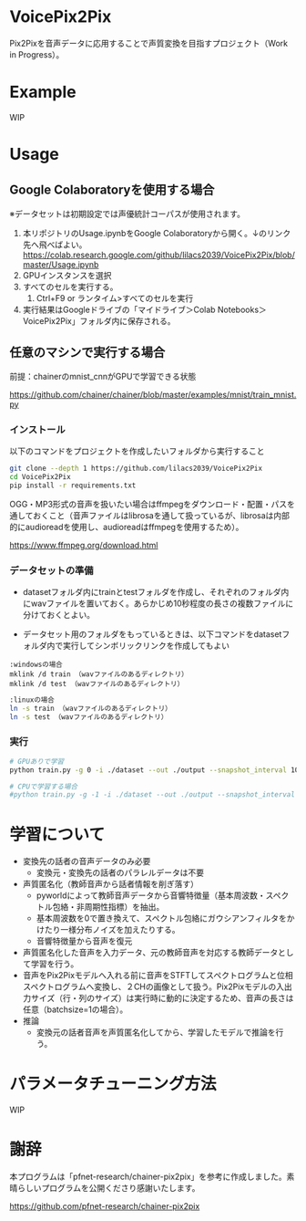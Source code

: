 # VoicePix2Pix
Pix2Pixを音声データに応用することで声質変換を目指すプロジェクト（Work in Progress）。





# Example

WIP




# Usage
## Google Colaboratoryを使用する場合

※データセットは初期設定では声優統計コーパスが使用されます。

1. 本リポジトリのUsage.ipynbをGoogle Colaboratoryから開く。↓のリンク先へ飛べばよい。
   https://colab.research.google.com/github/lilacs2039/VoicePix2Pix/blob/master/Usage.ipynb
2. GPUインスタンスを選択
3. すべてのセルを実行する。
   1. Ctrl+F9 or ランタイム>すべてのセルを実行
4. 実行結果はGoogleドライブの「マイドライブ＞Colab Notebooks＞VoicePix2Pix」フォルダ内に保存される。





## 任意のマシンで実行する場合

前提：chainerのmnist_cnnがGPUで学習できる状態

https://github.com/chainer/chainer/blob/master/examples/mnist/train_mnist.py



### インストール

以下のコマンドをプロジェクトを作成したいフォルダから実行すること

```bash
git clone --depth 1 https://github.com/lilacs2039/VoicePix2Pix
cd VoicePix2Pix
pip install -r requirements.txt

```

OGG・MP3形式の音声を扱いたい場合はffmpegをダウンロード・配置・パスを通しておくこと（音声ファイルはlibrosaを通して扱っているが、librosaは内部的にaudioreadを使用し、audioreadはffmpegを使用するため）。

https://www.ffmpeg.org/download.html



### データセットの準備

- datasetフォルダ内にtrainとtestフォルダを作成し、それぞれのフォルダ内にwavファイルを置いておく。あらかじめ10秒程度の長さの複数ファイルに分けておくとよい。

- データセット用のフォルダをもっているときは、以下コマンドをdatasetフォルダ内で実行してシンボリックリンクを作成してもよい



```
:windowsの場合
mklink /d train （wavファイルのあるディレクトリ）
mklink /d test （wavファイルのあるディレクトリ）
```

```bash
:linuxの場合
ln -s train （wavファイルのあるディレクトリ）
ln -s test （wavファイルのあるディレクトリ）
```



### 実行

```bash
# GPUありで学習
python train.py -g 0 -i ./dataset --out ./output --snapshot_interval 1000 --shared_mem 64000000

# CPUで学習する場合
#python train.py -g -1 -i ./dataset --out ./output --snapshot_interval 1000 --shared_mem 64000000


```





# 学習について

- 変換先の話者の音声データのみ必要
  - 変換元・変換先の話者のパラレルデータは不要
- 声質匿名化（教師音声から話者情報を削ぎ落す）
  - pyworldによって教師音声データから音響特徴量（基本周波数・スペクトル包絡・非周期性指標）を抽出。
  - 基本周波数を0で置き換えて、スペクトル包絡にガウシアンフィルタをかけたり一様分布ノイズを加えたりする。
  - 音響特徴量から音声を復元
- 声質匿名化した音声を入力データ、元の教師音声を対応する教師データとして学習を行う。
- 音声をPix2Pixモデルへ入れる前に音声をSTFTしてスペクトログラムと位相スペクトログラムへ変換し、２CHの画像として扱う。Pix2Pixモデルの入出力サイズ（行・列のサイズ）は実行時に動的に決定するため、音声の長さは任意（batchsize=1の場合）。
- 推論
  - 変換元の話者音声を声質匿名化してから、学習したモデルで推論を行う。



# パラメータチューニング方法

WIP



# 謝辞

本プログラムは「pfnet-research/chainer-pix2pix」を参考に作成しました。素晴らしいプログラムを公開くださり感謝いたします。

https://github.com/pfnet-research/chainer-pix2pix







